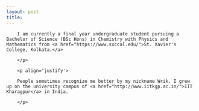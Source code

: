 ```yaml
---
layout: post
title: 
---
```


<div>
        <p align='justify'>

        I am currently a final year undergraduate student pursuing a Bachelor of Science (BSc Hons) in Chemistry with Physics and Mathematics from <a href="https://www.sxccal.edu/">St. Xavier's College, Kolkata.</a>
        
        </p>
        
        <p align='justify'>
        
        People sometimes recognize me better by my nickname Wrik. I grew up on the university campus of <a href="http://www.iitkgp.ac.in/">IIT Kharagpur</a> in India.
                
        </p>
</div>



<!-- <img src="/assets/Profile_Image.jpeg" align="center" width="200" height="200"> 
![Hey!](/assets/Profile_Image.jpeg)

I am currently a final year undergraduate student pursuing a Bachelor of Science (BSc Hons) in Chemistry with Physics and Mathematics from [St. Xavier's College, Kolkata.](https://www.sxccal.edu/)

People sometimes recognize me better by my nickname Wrik. I grew up on the university campus of [IIT Kharagpur](http://www.iitkgp.ac.in/) in    India.
~

If still wondering why an aspiring scientist. Well,

Engineering: where the noble, semi-skilled laborers execute the vision of those who think and dream.

Engineer: The Oompa Loompas of Science.

[BAZINGA!](https://www.dictionary.com/e/slang/bazinga/) -->
